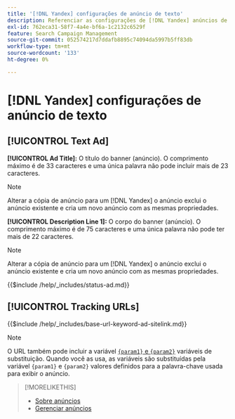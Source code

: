 ```yaml
---
title: '[!DNL Yandex] configurações de anúncio de texto'
description: Referenciar as configurações de [!DNL Yandex] anúncios de texto.
exl-id: 762eca31-58f7-4a4e-bf6a-1c2132c6529f
feature: Search Campaign Management
source-git-commit: 052574217d7ddafb8895c74094da5997b5ff83db
workflow-type: tm+mt
source-wordcount: '133'
ht-degree: 0%

---
```


# [!DNL Yandex] configurações de anúncio de texto

## [!UICONTROL Text Ad]

**[!UICONTROL Ad Title]:** O título do banner (anúncio). O comprimento máximo é de 33 caracteres e uma única palavra não pode incluir mais de 23 caracteres.

>[!NOTE]
>
>Alterar a cópia de anúncio para um [!DNL Yandex] o anúncio exclui o anúncio existente e cria um novo anúncio com as mesmas propriedades.

**[!UICONTROL Description Line 1]:** O corpo do banner (anúncio). O comprimento máximo é de 75 caracteres e uma única palavra não pode ter mais de 22 caracteres.

>[!NOTE]
>
>Alterar a cópia de anúncio para um [!DNL Yandex] o anúncio exclui o anúncio existente e cria um novo anúncio com as mesmas propriedades.

<!-- **[!UICONTROL Status]:** -->

{{$include /help/_includes/status-ad.md}}

## [!UICONTROL Tracking URLs]

<!-- **[!UICONTROL Base URl]:** -->

{{$include /help/_includes/base-url-keyword-ad-sitelink.md}}

>[!NOTE]
>
>O URL também pode incluir a variável [`{param1}` e `{param2}`](https://yandex.com/support/direct/statistics/url-tags.html) variáveis de substituição. Quando você as usa, as variáveis são substituídas pela variável `{param1}` e `{param2}` valores definidos para a palavra-chave usada para exibir o anúncio.

>[!MORELIKETHIS]
>
>* [Sobre anúncios](ad-about.md)
>* [Gerenciar anúncios](ad-manage.md)
